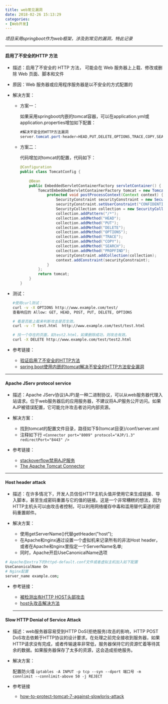 ```yaml
---
title: web常见漏洞
date: 2018-02-26 15:13:29
categories: 
- [Web开发]
---
```


*项目采用springboot作为web框架，涉及到常见的漏洞，特此记录*

---

#### 启用了不安全的HTTP 方法

- 描述：启用了不安全的 HTTP 方法， 可能会在 Web 服务器上上载、修改或删除 Web 页面、脚本和文件

- 原因：Web 服务器或应用程序服务器是以不安全的方式配置的

- 解决方案：

  - 方案一：

    如果采用springboot内嵌的tomcat容器，可以在application.yml或application.properties增加如下配置：

    ```java
    #解决不安全的HTTP方法漏洞  
    server.tomcat.port-header=HEAD,PUT,DELETE,OPTIONS,TRACE,COPY,SEARCH,PROPFIND   

    ```

  - 方案二：

    代码增加对tomcat的配置，代码如下：

    ```java
    @Configuration  
    public class TomcatConfig {  
      
        @Bean  
        public EmbeddedServletContainerFactory servletContainer() {  
            TomcatEmbeddedServletContainerFactory tomcat = new TomcatEmbeddedServletContainerFactory() {// 1  
                protected void postProcessContext(Context context) {  
                    SecurityConstraint securityConstraint = new SecurityConstraint();  
                    securityConstraint.setUserConstraint("CONFIDENTIAL");  
                    SecurityCollection collection = new SecurityCollection();  
                    collection.addPattern("/*");  
                    collection.addMethod("HEAD");  
                    collection.addMethod("PUT");  
                    collection.addMethod("DELETE");  
                    collection.addMethod("OPTIONS");  
                    collection.addMethod("TRACE");  
                    collection.addMethod("COPY");  
                    collection.addMethod("SEARCH");  
                    collection.addMethod("PROPFIND");  
                    securityConstraint.addCollection(collection);  
                    context.addConstraint(securityConstraint);  
                }  
            };  
            return tomcat;  
        }  
    }  
    ```

- 测试：

  ```bash
  #使用curl测试：
  curl -v -X OPTIONS http://www.example.com/test/
  查看响应的 Allow: GET, HEAD, POST, PUT, DELETE, OPTIONS

  # 看是否能上载来判断攻击是否生效。
  curl -v -T test.html  http://www.example.com/test/test.html

  # 找一个存在的页面，如test2.html，如果删除成功，则攻击有效。
  curl -X DELETE http://www.example.com/test/test2.html
  ```

- 参考链接：

  - [验证启用了不安全的HTTP方法](http://www.cnblogs.com/qmfsun/p/6169641.html)
  - [spring boot使用内嵌的tomcat解决不安全的HTTP方法安全漏洞](http://blog.csdn.net/liuchuanhong1/article/details/76667343)


----


#### Apache JServ protocol service

  - 描述：Apache JServ协议(AJP)是一种二进制协议，可以从web服务器代理入站请求。位于web服务器后的应用服务器，不建议将AJP服务公开访问。如果AJP被错误配置，它可能允许攻击者访问内部资源。


  - 解决方案：

    - 找到tomcat的配置文件目录，路径如下${tomcat目录}/conf/server.xml
    - 注释如下行 `<Connector port="8009" protocol="AJP/1.3" redirectPort="8443" />`

  - 参考链接：

     - [stackoverflow禁用AJP服务](https://stackoverflow.com/questions/40262315/how-to-disable-apache-jserv-protocol-service)
     - [The Apache Tomcat Connector](https://tomcat.apache.org/connectors-doc/ajp/ajpv13a.html)

---

#### Host header attack

- 描述：在许多情况下，开发人员信任HTTP主机头值并使用它来生成链接、导入脚本，甚至生成密码重置与它的值的链接。这是一个非常糟糕的想法，因为HTTP主机头可以由攻击者控制，可以利用网络缓存中毒和滥用替代渠道的密码重置邮件。

-  解决方案：
     - 使用getServerName()代替getHeader("host");
     - 在Apache和nginx通过设置一个虚拟机来记录所有的非法Host header，或者在Apache和nginx里指定一个ServerName名单;
     - 同时，Apache开启UseCanonicalName选项

  ```bash
  # Apache在extra下的httpd-default.conf文件或者虚拟主机加入如下配置
  UseCanonicalName On
  # Nginx配置
  server_name example.com;
  ```

- 参考链接：

  - [被检测出有HTTP HOST头部攻击](https://www.oschina.net/question/1455558_2218206)
  - [host头攻击解决方法](http://blog.csdn.net/zzzzzyl/article/details/78583251)

  ---

#### Slow HTTP Denial of Service Attack

  - 描述：web服务器容易受到HTTP DoS(拒绝服务)攻击的影响，HTTP POST DoS攻击依赖于HTTP协议的设计要求。在处理之前完全接收到服务器，如果HTTP请求没有完成，或者传输速率非常低，服务器保持它的资源忙着等待其余的数据。如果服务器保存了太多的资源，这会造成拒绝服务。

  - 解决方案：

    配置防火墙 `iptables -A INPUT -p tcp --syn --dport 端口号 -m connlimit --connlimit-above 50 -j REJECT`

  - 参考链接

    - [how-to-protect-tomcat-7-against-slowloris-attack](https://security.stackexchange.com/questions/42618/how-to-protect-tomcat-7-against-slowloris-attack)


​    
